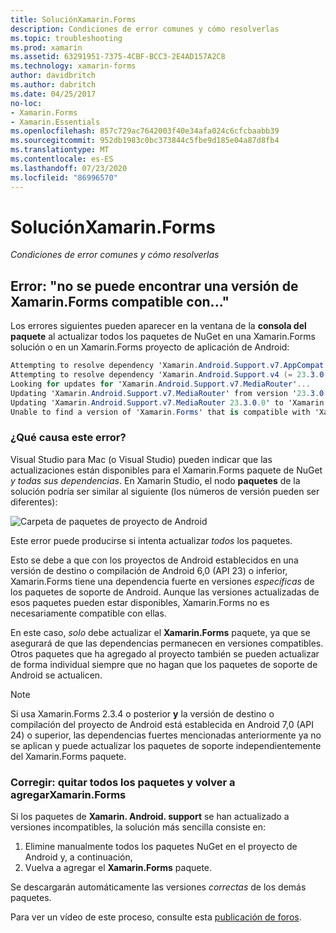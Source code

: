 ```yaml
---
title: SoluciónXamarin.Forms
description: Condiciones de error comunes y cómo resolverlas
ms.topic: troubleshooting
ms.prod: xamarin
ms.assetid: 63291951-7375-4CBF-BCC3-2E4AD157A2C8
ms.technology: xamarin-forms
author: davidbritch
ms.author: dabritch
ms.date: 04/25/2017
no-loc:
- Xamarin.Forms
- Xamarin.Essentials
ms.openlocfilehash: 857c729ac7642003f40e34afa024c6cfcbaabb39
ms.sourcegitcommit: 952db1983c0bc373844c5fbe9d185e04a87d8fb4
ms.translationtype: MT
ms.contentlocale: es-ES
ms.lasthandoff: 07/23/2020
ms.locfileid: "86996570"
---
```

# <a name="troubleshooting-no-locxamarinforms"></a>SoluciónXamarin.Forms

_Condiciones de error comunes y cómo resolverlas_

## <a name="error-unable-to-find-a-version-of-no-locxamarinforms-compatible-with"></a>Error: "no se puede encontrar una versión de Xamarin.Forms compatible con..."

Los errores siguientes pueden aparecer en la ventana de la **consola del paquete** al actualizar todos los paquetes de NuGet en una Xamarin.Forms solución o en un Xamarin.Forms proyecto de aplicación de Android:

```csharp
Attempting to resolve dependency 'Xamarin.Android.Support.v7.AppCompat (= 23.3.0.0)'.
Attempting to resolve dependency 'Xamarin.Android.Support.v4 (= 23.3.0.0)'.
Looking for updates for 'Xamarin.Android.Support.v7.MediaRouter'...
Updating 'Xamarin.Android.Support.v7.MediaRouter' from version '23.3.0.0' to '23.3.1.0' in project 'Todo.Droid'.
Updating 'Xamarin.Android.Support.v7.MediaRouter 23.3.0.0' to 'Xamarin.Android.Support.v7.MediaRouter 23.3.1.0' failed.
Unable to find a version of 'Xamarin.Forms' that is compatible with 'Xamarin.Android.Support.v7.MediaRouter 23.3.0.0'.
```

### <a name="what-causes-this-error"></a>¿Qué causa este error?

Visual Studio para Mac (o Visual Studio) pueden indicar que las actualizaciones están disponibles para el Xamarin.Forms paquete de NuGet *y todas sus dependencias*. En Xamarin Studio, el nodo **paquetes** de la solución podría ser similar al siguiente (los números de versión pueden ser diferentes):

![Carpeta de paquetes de proyecto de Android](images/updates-available.png)

Este error puede producirse si intenta actualizar _todos_ los paquetes.

Esto se debe a que con los proyectos de Android establecidos en una versión de destino o compilación de Android 6,0 (API 23) o inferior, Xamarin.Forms tiene una dependencia fuerte en versiones *específicas* de los paquetes de soporte de Android. Aunque las versiones actualizadas de esos paquetes pueden estar disponibles, Xamarin.Forms no es necesariamente compatible con ellas.

En este caso, _solo_ debe actualizar el **Xamarin.Forms** paquete, ya que se asegurará de que las dependencias permanecen en versiones compatibles. Otros paquetes que ha agregado al proyecto también se pueden actualizar de forma individual siempre que no hagan que los paquetes de soporte de Android se actualicen.

> [!NOTE]
> Si usa Xamarin.Forms 2.3.4 o posterior **y** la versión de destino o compilación del proyecto de Android está establecida en Android 7,0 (API 24) o superior, las dependencias fuertes mencionadas anteriormente ya no se aplican y puede actualizar los paquetes de soporte independientemente del Xamarin.Forms paquete.

### <a name="fix-remove-all-packages-and-re-add-no-locxamarinforms"></a>Corregir: quitar todos los paquetes y volver a agregarXamarin.Forms

Si los paquetes de **Xamarin. Android. support** se han actualizado a versiones incompatibles, la solución más sencilla consiste en:

1. Elimine manualmente todos los paquetes NuGet en el proyecto de Android y, a continuación,
2. Vuelva a agregar el **Xamarin.Forms** paquete.

Se descargarán automáticamente las versiones *correctas* de los demás paquetes.

Para ver un vídeo de este proceso, consulte esta [publicación de foros](https://forums.xamarin.com/discussion/comment/170012/#Comment_170012).
